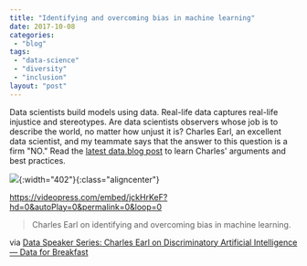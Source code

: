 ```yaml
---
title: "Identifying and overcoming bias in machine learning"
date: 2017-10-08
categories: 
 - "blog"
tags: 
 - "data-science"
 - "diversity"
 - "inclusion"
layout: "post"
---
```


Data scientists build models using data. Real-life data captures real-life injustice and stereotypes. Are data scientists observers whose job is to describe the world, no matter how unjust it is? Charles Earl, an excellent data scientist, and my teammate says that the answer to this question is a firm "NO." Read the [latest data.blog post](https://data.blog/2017/10/04/data-speaker-series-charles-earl-on-discriminatory-artificial-intelligence/) to learn Charles' arguments and best practices.

![](https://datadotblog.files.wordpress.com/2017/10/lifecycle.png?quality=80&strip=info&w=1600){:width="402"}{:class="aligncenter"}

 

<https://videopress.com/embed/jckHrKeF?hd=0&autoPlay=0&permalink=0&loop=0>

> Charles Earl on identifying and overcoming bias in machine learning.


via [Data Speaker Series: Charles Earl on Discriminatory Artificial Intelligence — Data for Breakfast](http://data.blog/2017/10/04/data-speaker-series-charles-earl-on-discriminatory-artificial-intelligence/)
